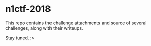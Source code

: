 # n1ctf-2018

This repo contains the challenge attachments and source of several challenges, along with their writeups.

Stay tuned. :>

